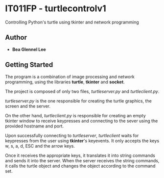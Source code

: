 # IT011FP - turtlecontrolv1

Controlling Python's turtle using tkinter and network programming

## Author
* **Bea Glennel Lee**

## Getting Started
The program is a combination of image processing and network programming, using the libraries **turtle**, **tkinter** and **socket**. 

The project is composed of only two files, *turtleserver.py* and *turtleclient.py*. 

*turtleserver.py* is the one responsible for creating the turtle graphics, the screen and the server.

On the other hand, *turtleclient.py* is responsible for creating an empty tkinter window to receive keypresses and connecting to the sever using the provided hostname and port.

Upon successfully connecting to *turtleserver*, *turtleclient* waits for keypresses from the user using **tkinter**'s keyevents. It only accepts the keys w, s, a, d, ESC and the arrow keys.

Once it receives the appropriate keys, it translates it into string commands and sends it into the server. When the server receives the string commands, it calls the turtle object and changes the object according to the command set.
